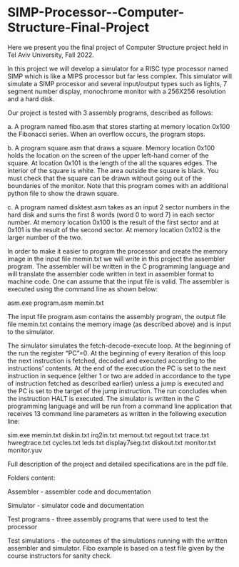 # SIMP-Processor--Computer-Structure-Final-Project

Here we present you the final project of Computer Structure project held in Tel Aviv University, Fall 2022.

In this project we will develop a simulator for a RISC type processor named SIMP which is like a MIPS processor but far less complex.
This simulator will simulate a SIMP processor and several input/output types such as lights, 7 segment number display, monochrome monitor with a 256X256 resolution and a hard disk.

Our project is tested with 3 assembly programs, described as follows:

a. A program named fibo.asm that stores starting at memory location 0x100 the Fibonacci series. When an overflow occurs, the program stops.

b. A program square.asm that draws a square. Memory location 0x100 holds the location on the screen of the upper left-hand corner of the square. At location 0x101 is the length of the all the squares edges. The interior of the square is white. The area outside the square is black. You must check that the square can be drawn without going out of the boundaries of the monitor. Note that this program comes with an additional python file to show the drawn square.

c. A program named disktest.asm takes as an input 2 sector numbers in the hard disk and sums the first 8 words (word 0 to word 7) in each sector number. At memory location 0x100 is the result of the first sector and at 0x101 is the result of the second sector. At memory location 0x102 is the larger number of the two.

In order to make it easier to program the processor and create the memory image in the input file memin.txt we will write in this project the assembler program. The assembler will be written in the C programming language and will translate the assembler code written in text in assembler format to machine code. One can assume that the input file is valid.
The assembler is executed using the command line as shown below:

asm.exe program.asm memin.txt

The input file program.asm contains the assembly program, the output file file memin.txt contains 
the memory image (as described above) and is input to the simulator.

The simulator simulates the fetch-decode-execute loop. At the beginning of the run the register “PC”=0. At the beginning of every iteration of this loop the next instruction is fetched, decoded and executed according to the instructions’ contents. At the end of the execution the PC is set to the next instruction in sequence (either 1 or two are added in accordance to the type of instruction fetched as described earlier) unless a jump is executed and the PC is set to the target of the jump instruction. The run concludes when the instruction HALT is executed.
The simulator is written in the C programming language and will be run from a command line application that receives 13 command line parameters as written in the following execution line:

sim.exe memin.txt diskin.txt irq2in.txt memout.txt regout.txt trace.txt hwregtrace.txt cycles.txt leds.txt display7seg.txt diskout.txt monitor.txt monitor.yuv

Full description of the project and detailed specifications are in the pdf file.

Folders content:

Assembler - assembler code and documentation

Simulator - simulator code and documentation

Test programs - three assembly programs that were used to test the processor

Test simulations - the outcomes of the simulations running with the written assembler and simulator. Fibo example is based on a test file given
by the course instructors for sanity check.

